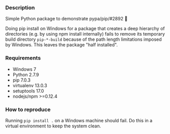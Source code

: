 
### Description
Simple Python package to demonstrate pypa/pip/#2892 :bug:


Doing pip install on Windows for a package that creates a
deep hierarchy of directories (e.g. by using npm install
internally) fails to remove its temporary build directory
`pip-*-build` because of the path length limitations imposed
by Windows. This leaves the package "half installed".

### Requirements
* Windows 7
* Python 2.7.9
* pip 7.0.3
* virtualenv 13.0.3
* setuptools 17.0
* nodejs/npm >=0.12.4

### How to reproduce

Running `pip install .` on a Windows machine should fail.
Do this in a virtual environment to keep the system clean.

